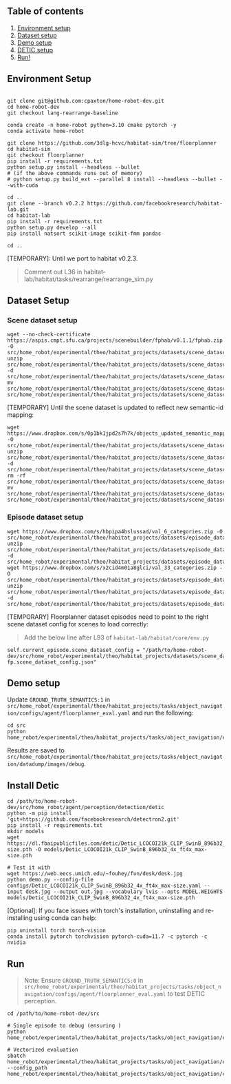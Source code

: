 ## Table of contents
   1. [Environment setup](#environment-setup)
   2. [Dataset setup](#dataset-setup)
   3. [Demo setup](#demo-setup)
   4. [DETIC setup](#install-detic)
   5. [Run!](#run)

## Environment Setup

```

git clone git@github.com:cpaxton/home-robot-dev.git
cd home-robot-dev
git checkout lang-rearrange-baseline

conda create -n home-robot python=3.10 cmake pytorch -y
conda activate home-robot

git clone https://github.com/3dlg-hcvc/habitat-sim/tree/floorplanner
cd habitat-sim
git checkout floorplanner
pip install -r requirements.txt
python setup.py install --headless --bullet
# (if the above commands runs out of memory) 
# python setup.py build_ext --parallel 8 install --headless --bullet --with-cuda

cd ..
git clone --branch v0.2.2 https://github.com/facebookresearch/habitat-lab.git
cd habitat-lab 
pip install -r requirements.txt
python setup.py develop --all
pip install natsort scikit-image scikit-fmm pandas

cd ..
```

[TEMPORARY]: Until we port to habitat v0.2.3.

> Comment out L36 in habitat-lab/habitat/tasks/rearrange/rearrange_sim.py

## Dataset Setup

### Scene dataset setup

```
wget --no-check-certificate https://aspis.cmpt.sfu.ca/projects/scenebuilder/fphab/v0.1.1/fphab.zip -O src/home_robot/experimental/theo/habitat_projects/datasets/scene_datasets/floorplanner.zip
unzip src/home_robot/experimental/theo/habitat_projects/datasets/scene_datasets/floorplanner.zip -d src/home_robot/experimental/theo/habitat_projects/datasets/scene_datasets/
mv src/home_robot/experimental/theo/habitat_projects/datasets/scene_datasets/fphab src/home_robot/experimental/theo/habitat_projects/datasets/scene_datasets/floorplanner
```

[TEMPORARY] Until the scene dataset is updated to reflect new semantic-id mapping:
```
wget https://www.dropbox.com/s/0p1bk1jpd2s7h7k/objects_updated_semantic_mapping.zip -O src/home_robot/experimental/theo/habitat_projects/datasets/scene_datasets/objects_updated_semantic_mapping.zip
unzip src/home_robot/experimental/theo/habitat_projects/datasets/scene_datasets/objects_updated_semantic_mapping.zip -d src/home_robot/experimental/theo/habitat_projects/datasets/scene_datasets/
rm -rf src/home_robot/experimental/theo/habitat_projects/datasets/scene_datasets/floorplanner/configs/objects
mv src/home_robot/experimental/theo/habitat_projects/datasets/scene_datasets/objects src/home_robot/experimental/theo/habitat_projects/datasets/scene_datasets/floorplanner/configs/objects
```


### Episode dataset setup

```
wget https://www.dropbox.com/s/hbpipa4bslussad/val_6_categories.zip -O src/home_robot/experimental/theo/habitat_projects/datasets/episode_datasets/val_6_categories.zip
unzip src/home_robot/experimental/theo/habitat_projects/datasets/episode_datasets/val_6_categories.zip -d src/home_robot/experimental/theo/habitat_projects/datasets/episode_datasets/val_6categories
wget https://www.dropbox.com/s/x2cid4m01a8glci/val_33_categories.zip -O src/home_robot/experimental/theo/habitat_projects/datasets/episode_datasets/val_33_categories.zip
unzip src/home_robot/experimental/theo/habitat_projects/datasets/episode_datasets/val_33_categories.zip -d src/home_robot/experimental/theo/habitat_projects/datasets/episode_datasets/objectgoal_floorplanner_33categories
```

[TEMPORARY] Floorplanner dataset episodes need to point to the right scene dataset config for scenes to load correctly:

> Add the below line after L93 of `habitat-lab/habitat/core/env.py`

```
self.current_episode.scene_dataset_config = "/path/to/home-robot-dev/src/home_robot/experimental/theo/habitat_projects/datasets/scene_datasets/floorplanner/hab-fp.scene_dataset_config.json"
```


## Demo setup

Update `GROUND_TRUTH_SEMANTICS:1` in `src/home_robot/experimental/theo/habitat_projects/tasks/object_navigation/configs/agent/floorplanner_eval.yaml` and run the following:

```
cd src
python home_robot/experimental/theo/habitat_projects/tasks/object_navigation/eval_scripts/eval_specific_episode.py
```

Results are saved to `src/home_robot/experimental/theo/habitat_projects/tasks/object_navigation/datadump/images/debug`.

## Install Detic
```
cd /path/to/home-robot-dev/src/home_robot/agent/perception/detection/detic
python -m pip install 'git+https://github.com/facebookresearch/detectron2.git'
pip install -r requirements.txt
mkdir models
wget https://dl.fbaipublicfiles.com/detic/Detic_LCOCOI21k_CLIP_SwinB_896b32_4x_ft4x_max-size.pth -O models/Detic_LCOCOI21k_CLIP_SwinB_896b32_4x_ft4x_max-size.pth

# Test it with
wget https://web.eecs.umich.edu/~fouhey/fun/desk/desk.jpg
python demo.py --config-file configs/Detic_LCOCOI21k_CLIP_SwinB_896b32_4x_ft4x_max-size.yaml --input desk.jpg --output out.jpg --vocabulary lvis --opts MODEL.WEIGHTS models/Detic_LCOCOI21k_CLIP_SwinB_896b32_4x_ft4x_max-size.pth
```

[Optional]: If you face issues with torch's installation, uninstalling and re-installing using conda can help:

```
pip uninstall torch torch-vision
conda install pytorch torchvision pytorch-cuda=11.7 -c pytorch -c nvidia
```

## Run

> Note: Ensure `GROUND_TRUTH_SEMANTICS:0` in `src/home_robot/experimental/theo/habitat_projects/tasks/object_navigation/configs/agent/floorplanner_eval.yaml` to test DETIC perception.

```
cd /path/to/home-robot-dev/src

# Single episode to debug (ensuring )
python home_robot/experimental/theo/habitat_projects/tasks/object_navigation/eval_scripts/eval_specific_episode.py

# Vectorized evaluation
sbatch home_robot/experimental/theo/habitat_projects/tasks/object_navigation/eval_scripts/eval_vectorized.sh --config_path home_robot/experimental/theo/habitat_projects/tasks/object_navigation/configs/agent/floorplanner_eval.yaml
```
